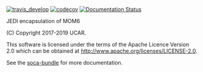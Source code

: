 [![travis_develop](https://travis-ci.com/JCSDA/soca.svg?token=Vu1Csdj6JEdxNw6xXKz8&branch=develop)](http://travis-ci.com/JCSDA/soca)
[![codecov](https://codecov.io/gh/JCSDA/soca/branch/develop/graph/badge.svg?token=uFJ62a68D7)](https://codecov.io/gh/JCSDA/soca)
[![Documentation Status](https://readthedocs.com/projects/jointcenterforsatellitedataassimilation-soca/badge/?version=latest)](https://jointcenterforsatellitedataassimilation-soca.readthedocs-hosted.com/en/latest/?badge=latest)

JEDI encapsulation of MOM6  

(C) Copyright 2017-2019 UCAR.

This software is licensed under the terms of the Apache Licence Version 2.0 which can be obtained at http://www.apache.org/licenses/LICENSE-2.0.


See the [soca-bundle](https://github.com/JCSDA/soca-bundle) for more documentation.